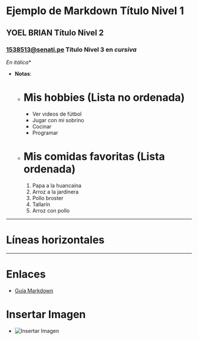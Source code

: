 # Ejemplo de Markdown Título Nivel 1

## YOEL BRIAN Título Nivel 2

### 1538513@senati.pe Título Nivel 3 en *cursiva*

*En *itálica***

- **Notas**: 
  - # Mis hobbies (Lista no ordenada)
    - Ver videos de fútbol
    - Jugar con mi sobrino
    - Cocinar
    - Programar

  - # Mis comidas favoritas (Lista ordenada)
    1. Papa a la huancaina
    2. Arroz a la jardinera
    3. Pollo broster
    4. Tallarín
    5. Arroz con pollo

---

# Líneas horizontales

---

# Enlaces
- [Guía Markdown](https://www.markdownguide.org)
# Insertar Imagen
- ![Insertar Imagen](https://i.pinimg.com/originals/15/ea/85/15ea8559f09428e1bcb7817b0418dfa7.jpg)
